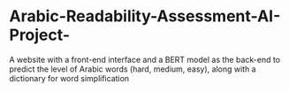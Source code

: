 # Arabic-Readability-Assessment-AI-Project-
A website with a front-end interface and a BERT model as the back-end to predict the level of Arabic words (hard, medium, easy), along with a dictionary for word simplification
